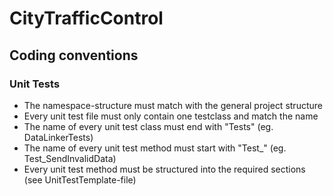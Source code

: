 # CityTrafficControl

## Coding conventions

### Unit Tests
- The namespace-structure must match with the general project structure
- Every unit test file must only contain one testclass and match the name
- The name of every unit test class must end with "Tests" (eg. DataLinkerTests)
- The name of every unit test method must start with "Test_" (eg. Test_SendInvalidData)
- Every unit test method must be structured into the required sections (see UnitTestTemplate-file)

